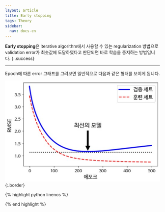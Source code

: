 ```yaml
---
layout: article
title: Early stopping
tags: Theory
sidebar:
  nav: docs-en
---
```


**Early stopping**은 iterative algorithm에서 사용할 수 있는 regularization 방법으로 validation error가 최솟값에 도달하였다고 판단되면 바로 학습을 중지하는 방법입니다.
{:.success}

<!-- more -->

---

Epoch에 따른 error 그래프를 그려보면 일반적으로 다음과 같은 형태를 보이게 됩니다. <br>

![Image](https://raw.githubusercontent.com/djy-git/djy-git.github.io/master/_posts/assets/es_1.jpg){:.border} <br>

{% highlight python linenos %}

{% end highlight %}

